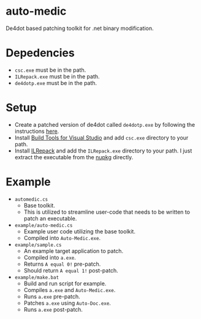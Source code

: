 # auto-medic
De4dot based patching toolkit for .net binary modification.

# Depedencies
- `csc.exe` must be in the path. 
- `ILRepack.exe` must be in the path.
- `de4dotp.exe` must be in the path.

# Setup
- Create a patched version of de4dot called `de4dotp.exe` by following the instructions [here](https://github.com/snaphat/de4dot_patcher).
- Install [Build Tools for Visual Studio](https://visualstudio.microsoft.com/downloads/#build-tools-for-visual-studio-2022) and add `csc.exe` directory to your path.
- Install [ILRepack](https://github.com/gluck/il-repack) and add the `ILRepack.exe` directory to your path. I just extract the executable from the [nupkg](http://nuget.org/api/v2/package/ILRepack) directly.

# Example
- `automedic.cs`
  - Base toolkit.
  - This is utilized to streamline user-code that needs to be written to patch an executable.
- `example/auto-medic.cs`
  - Example user code utilizing the base toolkit.
  - Compiled into `Auto-Medic.exe`.
- `example/sample.cs`
  - An example target application to patch.
  - Compiled into `a.exe`.
  - Returns `A equal 0!` pre-patch.
  - Should return `A equal 1!` post-patch.
- `example/make.bat`
  - Build and run script for example.
  - Compiles `a.exe` and `Auto-Medic.exe`.
  - Runs `a.exe` pre-patch.
  - Patches `a.exe` using `Auto-Doc.exe`.
  - Runs `a.exe` post-patch.
